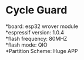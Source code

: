 # Cycle Guard
*board: esp32 wrover module<br/>
*espressif version: 1.0.4<br/>
*flash frequency: 80MHZ<br/>
*flash mode: QIO<br/>
*Partition Scheme: Huge APP<br/>